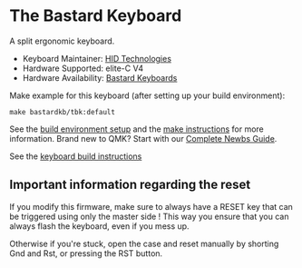 # The Bastard Keyboard

A split ergonomic keyboard.

* Keyboard Maintainer: [HID Technologies](https://github.com/HID-Technologies)
* Hardware Supported: elite-C V4
* Hardware Availability: [Bastard Keyboards](https://www.bastardkb.com/)

Make example for this keyboard (after setting up your build environment):

    make bastardkb/tbk:default

See the [build environment setup](https://docs.qmk.fm/#/getting_started_build_tools) and the [make instructions](https://docs.qmk.fm/#/getting_started_make_guide) for more information. Brand new to QMK? Start with our [Complete Newbs Guide](https://docs.qmk.fm/#/newbs).

See the [keyboard build instructions](https://docs.bastardkb.com/)


## Important information regarding the reset

If you modify this firmware, make sure to always have a RESET key that can be triggered using only the master side ! This way you ensure that you can always flash the keyboard, even if you mess up.

Otherwise if you're stuck, open the case and reset manually by shorting Gnd and Rst, or pressing the RST button.
